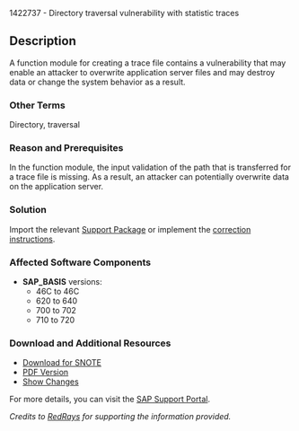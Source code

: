 1422737 - Directory traversal vulnerability with statistic traces

## Description

A function module for creating a trace file contains a vulnerability that may enable an attacker to overwrite application server files and may destroy data or change the system behavior as a result.

### Other Terms

Directory, traversal

### Reason and Prerequisites

In the function module, the input validation of the path that is transferred for a trace file is missing. As a result, an attacker can potentially overwrite data on the application server.

### Solution

Import the relevant [Support Package](https://me.sap.com/supportpackage/SAPKB46C60) or implement the [correction instructions](https://me.sap.com/corrins/0001422737/41).

### Affected Software Components

- **SAP_BASIS** versions:
  - 46C to 46C
  - 620 to 640
  - 700 to 702
  - 710 to 720

### Download and Additional Resources

- [Download for SNOTE](https://notesdownloads.sap.com/note/0040000008385962017)
- [PDF Version](https://userapps.support.sap.com/sap/support/sfm/notes/print/0001422737?language=en-US&token=EA57FFE41E1B0FD3AA4B59DC04C38812)
- [Show Changes](https://me.sap.com/notesLatestChanges/0001422737/E/diff)

For more details, you can visit the [SAP Support Portal](https://me.sap.com/).

*Credits to [RedRays](https://redrays.io) for supporting the information provided.*